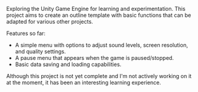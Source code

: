 Exploring the Unity Game Engine for learning and experimentation. This project aims to create an outline template with basic functions that can be adapted for various other projects.

Features so far:
- A simple menu with options to adjust sound levels, screen resolution, and quality settings.
- A pause menu that appears when the game is paused/stopped.
- Basic data saving and loading capabilities.

Although this project is not yet complete and I'm not actively working on it at the moment, it has been an interesting learning experience.
